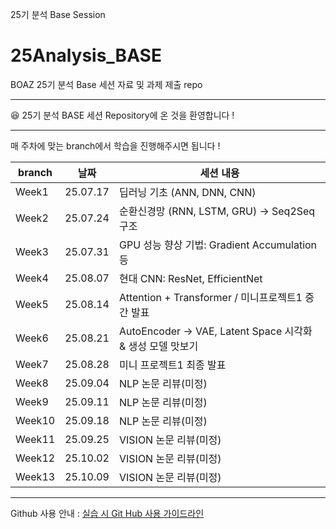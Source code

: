 25기 분석 Base Session
# 25Analysis_BASE
BOAZ 25기 분석 Base 세션 자료 및 과제 제출 repo

***
:satisfied: 25기 분석 BASE 세션 Repository에 온 것을 환영합니다 ! 
***
매 주차에 맞는 branch에서 학습을 진행해주시면 됩니다 !

|branch|날짜|세션 내용|
|------|-------|-------|
|Week1|25.07.17|딥러닝 기초 (ANN, DNN, CNN)|
|Week2|25.07.24|순환신경망 (RNN, LSTM, GRU) → Seq2Seq 구조|
|Week3|25.07.31|GPU 성능 향상 기법: Gradient Accumulation 등|
|Week4|25.08.07|현대 CNN: ResNet, EfficientNet|
|Week5|25.08.14|Attention + Transformer / 미니프로젝트1 중간 발표|
|Week6|25.08.21|AutoEncoder → VAE, Latent Space 시각화 & 생성 모델 맛보기|
|Week7|25.08.28|미니 프로젝트1 최종 발표|
|Week8|25.09.04|NLP 논문 리뷰(미정)|
|Week9|25.09.11|NLP 논문 리뷰(미정)|
|Week10|25.09.18|NLP 논문 리뷰(미정)|
|Week11|25.09.25|VISION 논문 리뷰(미정)|
|Week12|25.10.02|VISION 논문 리뷰(미정)|
|Week13|25.10.09|VISION 논문 리뷰(미정)|
***
Github 사용 안내 : [실습 시 Git Hub 사용 가이드라인](https://observant-wax-f96.notion.site/Git-Hub-229c031af4b980479de4cb6d7e73bf90?source=copy_link)
